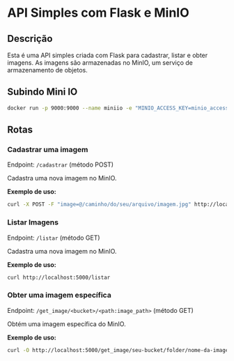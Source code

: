 # API Simples com Flask e MinIO

## Descrição
Esta é uma API simples criada com Flask para cadastrar, listar e obter imagens. As imagens são armazenadas no MinIO, um serviço de armazenamento de objetos.


## Subindo Mini IO
```bash
docker run -p 9000:9000 --name miniio -e "MINIO_ACCESS_KEY=minio_access_key" -e "MINIO_SECRET_KEY=minio_secret_key" minio/minio server /data   
```
## Rotas

### Cadastrar uma imagem
Endpoint: `/cadastrar` (método POST)

Cadastra uma nova imagem no MinIO.

**Exemplo de uso:**
```bash
curl -X POST -F "image=@/caminho/do/seu/arquivo/imagem.jpg" http://localhost:5000/cadastrar

```

### Listar Imagens
Endpoint: `/listar` (método GET)

Cadastra uma nova imagem no MinIO.

**Exemplo de uso:**
```bash
curl http://localhost:5000/listar

```

### Obter uma imagem específica

Endpoint: `/get_image/<bucket>/<path:image_path>` (método GET)

Obtém uma imagem específica do MinIO.

**Exemplo de uso:**

```bash
curl -O http://localhost:5000/get_image/seu-bucket/folder/nome-da-imagem.jpg
```
